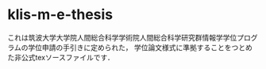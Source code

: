 # klis-m-e-thesis

これは筑波大学大学院人間総合科学学術院人間総合科学研究群情報学学位プログラムの学位申請の手引きに定められた，
学位論文様式に準拠することをつとめた非公式texソースファイルです．